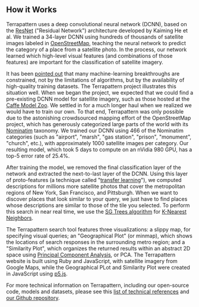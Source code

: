 ## How it Works

Terrapattern uses a deep convolutional neural network (DCNN), based on the [ResNet](http://arxiv.org/abs/1512.03385) ("Residual Network") architecture developed by Kaiming He et al. We trained a 34-layer DCNN using hundreds of thousands of satellite images labeled in [OpenStreetMap](https://www.openstreetmap.org/), teaching the neural network to predict the category of a place from a satellite photo. In the process, our network learned which high-level visual features (and combinations of those features) are important for the classification of satellite imagery.

It has been [pointed out](http://www.spacemachine.net/views/2016/3/datasets-over-algorithms) that many machine-learning breakthroughs are constrained, not by the limitations of algorithms, but by the availability of high-quality training datasets. The Terrapattern project illustrates this situation well. When we began the project, we expected that we could find a pre-existing DCNN model for satellite imagery, such as those hosted at the [Caffe Model Zoo](http://caffe.berkeleyvision.org/model_zoo.html). We settled in for a much longer haul when we realized we would have to train our own. To that end, Terrapattern was only possible due to the astonishing crowdsourced mapping effort of the OpenStreetMap project, which has generously categorized large parts of the world with its [Nominatim](http://wiki.openstreetmap.org/wiki/Nominatim/Special_Phrases/EN) taxonomy. We trained our DCNN using 466 of the Nominatim categories (such as "airport", "marsh", "gas station", "prison", "monument", "church", etc.), with approximately 1000 satellite images per category. Our resulting model, which took 5 days to compute on an nVidia 980 GPU, has a top-5 error rate of 25.4%.

After training the model, we removed the final classification layer of the network and extracted the next-to-last layer of the DCNN. Using this layer of proto-features (a technique called "[transfer learning](https://www.tensorflow.org/versions/r0.8/tutorials/image_recognition/index.html)"), we computed descriptions for millions more satellite photos that cover the metropolitan regions of New York, San Francisco, and Pittsburgh. When we want to discover places that look similar to your query, we just have to find places whose descriptions are similar to those of the tile you selected. To perform this search in near real time, we use the [SG Trees algorithm](https://github.com/manzilzaheer/CoverTree) for [K-Nearest Neighbors](https://en.wikipedia.org/wiki/K-nearest_neighbors_algorithm).

The Terrapattern search tool features three visualizations: a slippy map, for specifying visual queries; an "Geographical Plot" (or minmap), which shows the locations of search responses in the surrounding metro region; and a "Similarity Plot", which organizes the returned results within an abstract 2D space using [Principal Component Analysis](https://en.wikipedia.org/wiki/Principal_component_analysis), or PCA. The Terrapattern website is built using Ruby and JavaScript, with satellite imagery from Google Maps, while the Geographical PLot and Similarity Plot were created in JavaScript using [p5.js](http://p5js.org/).

For more technical information on Terrapattern, including our open-source code, models and datasets, please see this [list of technical references](http://www.terrapattern.com/references#technical-bibliography) and [our Github repository](http://github.com/CreativeInquiry/terrapattern).